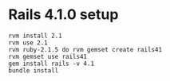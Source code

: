 Rails 4.1.0 setup
================
```
rvm install 2.1
rvm use 2.1
rvm ruby-2.1.5 do rvm gemset create rails41
rvm gemset use rails41
gem install rails -v 4.1
bundle install
```

